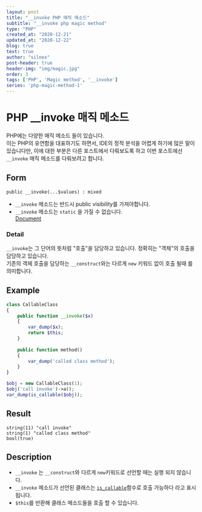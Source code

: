 ```yaml
---
layout: post
title: "__invoke PHP 매직 메소드"
subtitle: "__invoke php magic method"
type: "PHP"
created_at: "2020-12-21"
updated_at: "2020-12-22"
blog: true
text: true
author: "silnex"
post-header: true
header-img: "img/magic.jpg"
order: 3
tags: ['PHP', 'Magic method', '__invoke']
series: 'php-magic-method-1'
---
```


# PHP __invoke 매직 메소드
PHP에는 다양한 매직 메소드 들이 있습니다.  
이는 PHP의 유연함을 대표하기도 하면서,
IDE의 정적 분석을 어렵게 하기에 많은 말이 있습니다만, 이에 대한 부분은 다른 포스트에서 다뤄보도록 하고  이번 포스트에선 `__invoke` 매직 메소드를 다뤄보려고 합니다.

## Form
`public __invoke(...$values) : mixed`  
 - `__invoke` 메소드는 반드시 public visibility를 가져야합니다.
 - `__invoke` 메소드는 `static` 을 가질 수 없습니다.  
[Document](https://www.php.net/manual/en/language.oop5.magic.php#object.invoke)

### Detail
`__invoke`는 그 단어의 뜻처럼 "호출"을 담당하고 있습니다. 정확히는 "객체"의 호출을 담당하고 있습니다.  
기존의 객체 호출을 담당하는 `__construct`와는 다르게 `new` 키워드 없이 호출 될때 를 의미합니다.

## Example
```php
class CallableClass
{
    public function __invoke($x)
    {
        var_dump($x);
        return $this;
    }
    
    public function method()
    {
        var_dump('called class method');
    }
}

$obj = new CallableClass(1);
$obj('call invoke')->a();
var_dump(is_callable($obj));
```

## Result
```
string(11) "call invoke"
string(1) "called class method"
bool(true)
```

## Description
 - `__invoke` 는 `__construct`와 다르게 `new`키워드로 선언할 때는 실행 되지 않습니다.  
 - `__invoke` 메소드가 선언된 클래스는 [`is_callable`](https://www.php.net/manual/en/function.is-callable.php)함수로 호출 가능하다 라고 표시됩니다.  
 - `$this`를 반환해 클래스 메소드들을 호출 할 수 있습니다. 